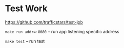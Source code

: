 # Test Work
https://github.com/trafficstars/test-job

`make run addr=:8080` – run app listening specific address

`make test` – run test
